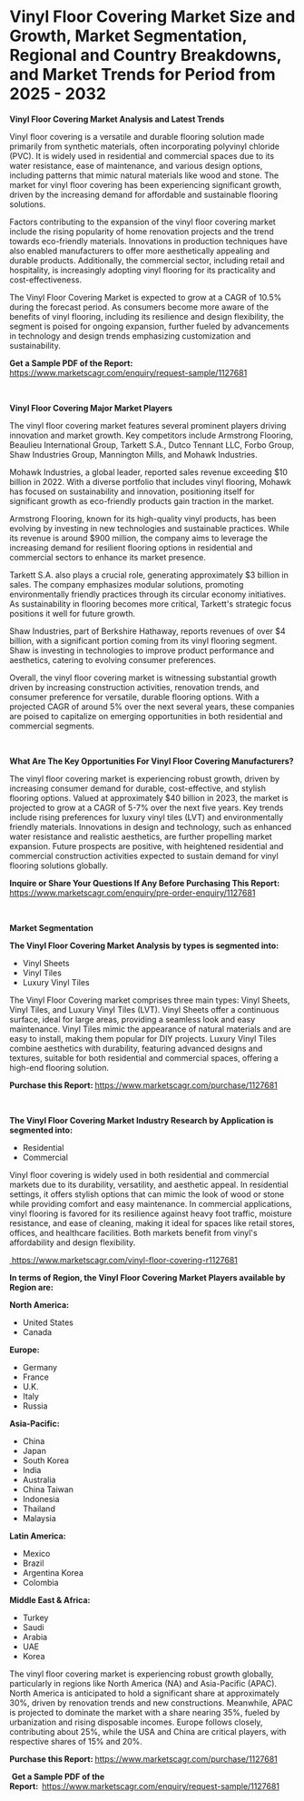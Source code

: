 <p><h1>Vinyl Floor Covering Market Size and Growth, Market Segmentation, Regional and Country Breakdowns, and Market Trends for Period from 2025 -  2032</h1></p><p><strong>Vinyl Floor Covering Market Analysis and Latest Trends</strong></p>
<p><p>Vinyl floor covering is a versatile and durable flooring solution made primarily from synthetic materials, often incorporating polyvinyl chloride (PVC). It is widely used in residential and commercial spaces due to its water resistance, ease of maintenance, and various design options, including patterns that mimic natural materials like wood and stone. The market for vinyl floor covering has been experiencing significant growth, driven by the increasing demand for affordable and sustainable flooring solutions.</p><p>Factors contributing to the expansion of the vinyl floor covering market include the rising popularity of home renovation projects and the trend towards eco-friendly materials. Innovations in production techniques have also enabled manufacturers to offer more aesthetically appealing and durable products. Additionally, the commercial sector, including retail and hospitality, is increasingly adopting vinyl flooring for its practicality and cost-effectiveness.</p><p>The Vinyl Floor Covering Market is expected to grow at a CAGR of 10.5% during the forecast period. As consumers become more aware of the benefits of vinyl flooring, including its resilience and design flexibility, the segment is poised for ongoing expansion, further fueled by advancements in technology and design trends emphasizing customization and sustainability.</p></p>
<p><strong>Get a Sample PDF of the Report:&nbsp;</strong> <a href="https://www.marketscagr.com/enquiry/request-sample/1127681?utm_campaign=2959&utm_medium=2&utm_source=Github&utm_content=ia&utm_term=17042025&utm_id=vinyl-floor-covering">https://www.marketscagr.com/enquiry/request-sample/1127681</a></p>
<p>&nbsp;</p>
<p><strong>Vinyl Floor Covering Major Market Players</strong></p>
<p><p>The vinyl floor covering market features several prominent players driving innovation and market growth. Key competitors include Armstrong Flooring, Beaulieu International Group, Tarkett S.A., Dutco Tennant LLC, Forbo Group, Shaw Industries Group, Mannington Mills, and Mohawk Industries.</p><p>Mohawk Industries, a global leader, reported sales revenue exceeding $10 billion in 2022. With a diverse portfolio that includes vinyl flooring, Mohawk has focused on sustainability and innovation, positioning itself for significant growth as eco-friendly products gain traction in the market.</p><p>Armstrong Flooring, known for its high-quality vinyl products, has been evolving by investing in new technologies and sustainable practices. While its revenue is around $900 million, the company aims to leverage the increasing demand for resilient flooring options in residential and commercial sectors to enhance its market presence.</p><p>Tarkett S.A. also plays a crucial role, generating approximately $3 billion in sales. The company emphasizes modular solutions, promoting environmentally friendly practices through its circular economy initiatives. As sustainability in flooring becomes more critical, Tarkett's strategic focus positions it well for future growth.</p><p>Shaw Industries, part of Berkshire Hathaway, reports revenues of over $4 billion, with a significant portion coming from its vinyl flooring segment. Shaw is investing in technologies to improve product performance and aesthetics, catering to evolving consumer preferences.</p><p>Overall, the vinyl floor covering market is witnessing substantial growth driven by increasing construction activities, renovation trends, and consumer preference for versatile, durable flooring options. With a projected CAGR of around 5% over the next several years, these companies are poised to capitalize on emerging opportunities in both residential and commercial segments.</p></p>
<p>&nbsp;</p>
<p><strong>What Are The Key Opportunities For Vinyl Floor Covering Manufacturers?</strong></p>
<p><p>The vinyl floor covering market is experiencing robust growth, driven by increasing consumer demand for durable, cost-effective, and stylish flooring options. Valued at approximately $40 billion in 2023, the market is projected to grow at a CAGR of 5-7% over the next five years. Key trends include rising preferences for luxury vinyl tiles (LVT) and environmentally friendly materials. Innovations in design and technology, such as enhanced water resistance and realistic aesthetics, are further propelling market expansion. Future prospects are positive, with heightened residential and commercial construction activities expected to sustain demand for vinyl flooring solutions globally.</p></p>
<p><strong>Inquire or Share Your Questions If Any Before Purchasing This Report:</strong> <a href="https://www.marketscagr.com/enquiry/pre-order-enquiry/1127681?utm_campaign=2959&utm_medium=2&utm_source=Github&utm_content=ia&utm_term=17042025&utm_id=vinyl-floor-covering">https://www.marketscagr.com/enquiry/pre-order-enquiry/1127681</a></p>
<p>&nbsp;</p>
<p><strong>Market Segmentation</strong></p>
<p><strong>The Vinyl Floor Covering Market Analysis by types is segmented into:</strong></p>
<p><ul><li>Vinyl Sheets</li><li>Vinyl Tiles</li><li>Luxury Vinyl Tiles</li></ul></p>
<p><p>The Vinyl Floor Covering market comprises three main types: Vinyl Sheets, Vinyl Tiles, and Luxury Vinyl Tiles (LVT). Vinyl Sheets offer a continuous surface, ideal for large areas, providing a seamless look and easy maintenance. Vinyl Tiles mimic the appearance of natural materials and are easy to install, making them popular for DIY projects. Luxury Vinyl Tiles combine aesthetics with durability, featuring advanced designs and textures, suitable for both residential and commercial spaces, offering a high-end flooring solution.</p></p>
<p><strong>Purchase this Report:&nbsp;</strong><a href="https://www.marketscagr.com/purchase/1127681?utm_campaign=2959&utm_medium=2&utm_source=Github&utm_content=ia&utm_term=17042025&utm_id=vinyl-floor-covering">https://www.marketscagr.com/purchase/1127681</a></p>
<p>&nbsp;</p>
<p><strong>The Vinyl Floor Covering Market Industry Research by Application is segmented into:</strong></p>
<p><ul><li>Residential</li><li>Commercial</li></ul></p>
<p><p>Vinyl floor covering is widely used in both residential and commercial markets due to its durability, versatility, and aesthetic appeal. In residential settings, it offers stylish options that can mimic the look of wood or stone while providing comfort and easy maintenance. In commercial applications, vinyl flooring is favored for its resilience against heavy foot traffic, moisture resistance, and ease of cleaning, making it ideal for spaces like retail stores, offices, and healthcare facilities. Both markets benefit from vinyl's affordability and design flexibility.</p></p>
<p><a href="https://www.marketscagr.com/vinyl-floor-covering-r1127681?utm_campaign=2959&utm_medium=2&utm_source=Github&utm_content=ia&utm_term=17042025&utm_id=vinyl-floor-covering">&nbsp;https://www.marketscagr.com/vinyl-floor-covering-r1127681</a></p>
<p><strong>In terms of Region, the Vinyl Floor Covering Market Players available by Region are:</strong></p>
<p>
    <p> <strong> North America: </strong>
        <ul>
            <li>United States</li>
            <li>Canada</li>
        </ul>
        </p> 
    <p> <strong> Europe: </strong>
        <ul>
            <li>Germany</li>
            <li>France</li>
            <li>U.K.</li>
            <li>Italy</li>
            <li>Russia</li>
        </ul>
        </p> 
    <p> <strong> Asia-Pacific: </strong>
        <ul>
            <li>China</li>
            <li>Japan</li>
            <li>South Korea</li>
            <li>India</li>
            <li>Australia</li>
            <li>China Taiwan</li>
            <li>Indonesia</li>
            <li>Thailand</li>
            <li>Malaysia</li>
        </ul>
        </p> 
    <p> <strong> Latin America: </strong>
        <ul>
            <li>Mexico</li>
            <li>Brazil</li>
            <li>Argentina Korea</li>
            <li>Colombia</li>
        </ul>
        </p> 
    <p> <strong> Middle East & Africa: </strong>
        <ul>
            <li>Turkey</li>
            <li>Saudi</li>
            <li>Arabia</li>
            <li>UAE</li>
            <li>Korea</li>
        </ul>
    </p>
    </p>
<p><p>The vinyl floor covering market is experiencing robust growth globally, particularly in regions like North America (NA) and Asia-Pacific (APAC). North America is anticipated to hold a significant share at approximately 30%, driven by renovation trends and new constructions. Meanwhile, APAC is projected to dominate the market with a share nearing 35%, fueled by urbanization and rising disposable incomes. Europe follows closely, contributing about 25%, while the USA and China are critical players, with respective shares of 15% and 20%.</p></p>
<p><strong>Purchase this Report: </strong><a href="https://www.marketscagr.com/purchase/1127681?utm_campaign=2959&utm_medium=2&utm_source=Github&utm_content=ia&utm_term=17042025&utm_id=vinyl-floor-covering">https://www.marketscagr.com/purchase/1127681</a></p>
<p>&nbsp;<strong>Get a Sample PDF of the Report:&nbsp;&nbsp;</strong><a href="https://www.marketscagr.com/enquiry/request-sample/1127681?utm_campaign=2959&utm_medium=2&utm_source=Github&utm_content=ia&utm_term=17042025&utm_id=vinyl-floor-covering">https://www.marketscagr.com/enquiry/request-sample/1127681</a></p>
<p><strong></strong></p>
<p><p></p><p></p><p></p></p>